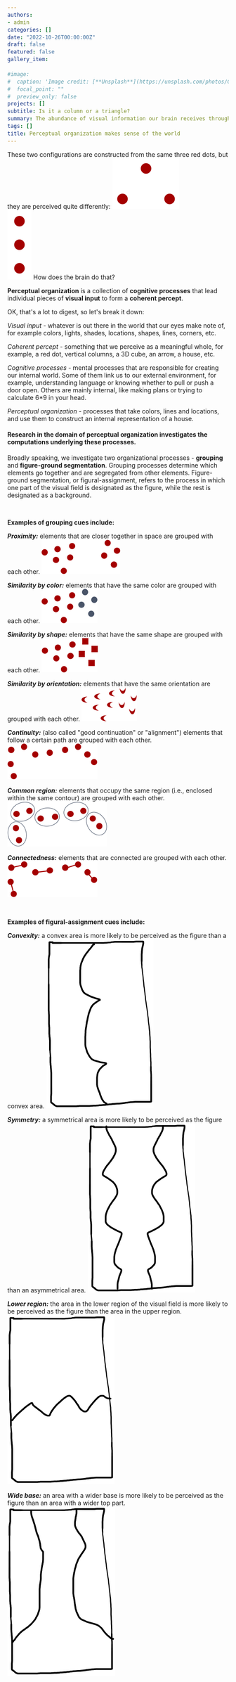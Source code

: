 ```yaml
---
authors:
- admin
categories: []
date: "2022-10-26T00:00:00Z"
draft: false
featured: false
gallery_item:

#image:
#  caption: 'Image credit: [**Unsplash**](https://unsplash.com/photos/CpkOjOcXdUY)'
#  focal_point: ""
#  preview_only: false
projects: []
subtitle: Is it a column or a triangle?
summary: The abundance of visual information our brain receives through the eyes is sorted and organized to construct coherent objects
tags: []
title: Perceptual organization makes sense of the world 
---
```


These two configurations are constructed from the same three red dots, but they are perceived quite differently:
![png](./triangle_redDots.png)  
![png](./Column_redDots.png)
How does the brain do that?

**Perceptual organization** is a collection of **cognitive processes** that lead individual pieces of **visual input** to form a **coherent percept**. 

OK, that's a lot to digest, so let's break it down:

*Visual input* - whatever is out there in the world that our eyes make note of, for example colors, lights, shades, locations, shapes, lines, corners, etc.

*Coherent percept* - something that we perceive as a meaningful whole, for example, a red dot, vertical columns, a 3D cube, an arrow, a house, etc.

*Cognitive processes* - mental processes that are responsible for creating our internal world. Some of them link us to our external environment, for example, understanding language or knowing whether to pull or push a door open. Others are mainly internal, like making plans or trying to calculate 6*9 in your head. 

*Perceptual organization* - processes that take colors, lines and locations, and use them to construct an internal representation of a house. 

#### Research in the domain of perceptual organization investigates the computations underlying these processes.

Broadly speaking, we investigate two organizational processes - **grouping** and **figure-ground segmentation**. Grouping processes determine which elements go together and are segregated from other elements. Figure-ground segmentation, or figural-assignment, refers to the process in which one part of the visual field is designated as the figure, while the rest is designated as a background. 

&nbsp;  

**Examples of grouping cues include:**

***Proximity:*** elements that are closer together in space are grouped with each other.
![png](./prox.png)  

***Similarity by color:*** elements that have the same color are grouped with each other.
![png](./color.png)  

***Similarity by shape:*** elements that have the same shape are grouped with each other.
![png](./shape.png)  

***Similarity by orientation:*** elements that have the same orientation are grouped with each other.
![png](./orientation.png)  

***Continuity:*** (also called "good continuation" or "alignment") elements that follow a certain path are grouped with each other.
![png](./continuity.png)  

***Common region:*** elements that occupy the same region (i.e., enclosed within the same contour) are grouped with each other.
![png](./CR.png)  

***Connectedness:*** elements that are connected are grouped with each other.
![png](./connect.png)  

&nbsp;  

**Examples of figural-assignment cues include:**

***Convexity:*** a convex area is more likely to be perceived as the figure than a convex area.
![png](./convex.png)

***Symmetry:*** a symmetrical area is more likely to be perceived as the figure than an asymmetrical area.
![png](./symmetry.png)

***Lower region:*** the area in the lower region of the visual field is more likely to be perceived as the figure than the area in the upper region.
![png](./lower.png)

***Wide base:*** an area with a wider base is more likely to be perceived as the figure than an area with a wider top part.
![png](./wide.png)
